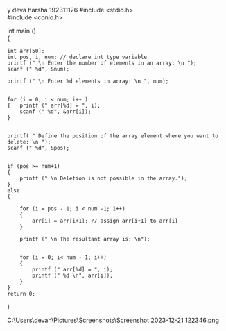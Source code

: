 y deva harsha
192311126
#include <stdio.h>  
#include <conio.h>  
  
int main ()  
{  
    
    int arr[50];  
    int pos, i, num; // declare int type variable  
    printf (" \n Enter the number of elements in an array: \n ");  
    scanf (" %d", &num);  
      
    printf (" \n Enter %d elements in array: \n ", num);  
      
     
    for (i = 0; i < num; i++ )  
    {   printf (" arr[%d] = ", i);  
        scanf (" %d", &arr[i]);  
    }  
      
    
    printf( " Define the position of the array element where you want to delete: \n ");  
    scanf (" %d", &pos);  
      
      
    if (pos >= num+1)  
    {  
        printf (" \n Deletion is not possible in the array.");  
    }  
    else  
    {  
         
        for (i = pos - 1; i < num -1; i++)  
        {  
            arr[i] = arr[i+1]; // assign arr[i+1] to arr[i]  
        }  
          
        printf (" \n The resultant array is: \n");  
          
         
        for (i = 0; i< num - 1; i++)  
        {  
            printf (" arr[%d] = ", i);  
            printf (" %d \n", arr[i]);  
        }  
    }  
    return 0;  
}

C:\Users\devah\Pictures\Screenshots\Screenshot 2023-12-21 122346.png
